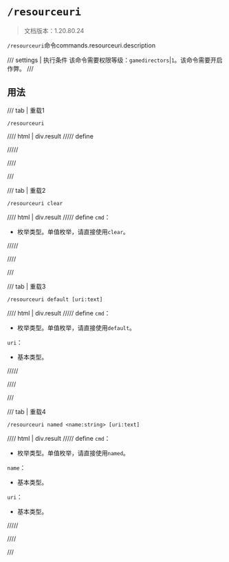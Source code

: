 # `/resourceuri`

> 文档版本：1.20.80.24

`/resourceuri`命令commands.resourceuri.description

/// settings | 执行条件
该命令需要权限等级：`gamedirectors`|`1`。该命令需要开启作弊。
///

## 用法

/// tab | 重载1
```mcfunction
/resourceuri
```

//// html | div.result
///// define

/////

////

///

/// tab | 重载2
```mcfunction
/resourceuri clear
```

//// html | div.result
///// define
`cmd`：<!-- md:samp ResourceActionClear -->

- 枚举类型。单值枚举，请直接使用`clear`。


/////

////

///

/// tab | 重载3
```mcfunction
/resourceuri default [uri:text]
```

//// html | div.result
///// define
`cmd`：<!-- md:samp ResourceActionDefault -->

- 枚举类型。单值枚举，请直接使用`default`。

`uri`：<!-- md:samp text -->

- 基本类型。


/////

////

///

/// tab | 重载4
```mcfunction
/resourceuri named <name:string> [uri:text]
```

//// html | div.result
///// define
`cmd`：<!-- md:samp ResourceActionNamed -->

- 枚举类型。单值枚举，请直接使用`named`。

`name`：<!-- md:samp string -->

- 基本类型。

`uri`：<!-- md:samp text -->

- 基本类型。


/////

////

///
